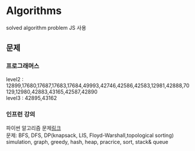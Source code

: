 # Algorithms
solved algorithm problem
JS 사용

## 문제

### 프로그래머스
level2 : 12899,17680,17687,17683,17684,49993,42746,42586,42583,12981,42888,70129,12980,42883,43165,42587,42890 </br>
level3 : 42895,43162

### 인프런 강의
파이썬 알고리즘 문제[링크](https://www.inflearn.com/course/%ED%8C%8C%EC%9D%B4%EC%8D%AC-%EC%95%8C%EA%B3%A0%EB%A6%AC%EC%A6%98-%EB%AC%B8%EC%A0%9C%ED%92%80%EC%9D%B4-%EC%BD%94%EB%94%A9%ED%85%8C%EC%8A%A4%ED%8A%B8/dashboard)<br>
문제: BFS, DFS, DP(knapsack, LIS, Floyd-Warshall,topological sorting) simulation, graph, greedy, hash, heap, pracrice, sort, stack& queue
